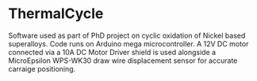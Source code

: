# ThermalCycle

Software used as part of PhD project on cyclic oxidation of Nickel based superalloys.
Code runs on Arduino mega microcontroller. A 12V DC motor connected via a 10A DC Motor Driver shield is used alongside a MicroEpsilon WPS-WK30 draw wire displacement sensor for accurate carraige positioning.
